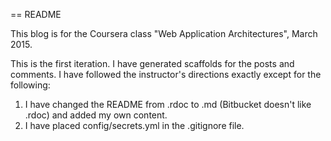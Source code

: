 == README

This blog is for the Coursera class "Web Application Architectures", March 2015.

This is the first iteration. I have generated scaffolds for the posts and comments. I have followed the instructor's directions exactly except for the following:
1. I have changed the README from .rdoc to .md (Bitbucket doesn't like .rdoc) and added my own content.
2. I have placed config/secrets.yml in the .gitignore file.
